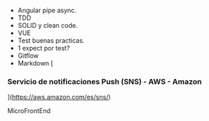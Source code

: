 - Angular pipe async.
- TDD
- SOLID y clean code.
- VUE
- Test buenas practicas.
- 1 expect por test?
- Gitflow
- Markdown
[

### Servicio de notificaciones Push (SNS) - AWS - Amazon

](https://aws.amazon.com/es/sns/)

MicroFrontEnd



